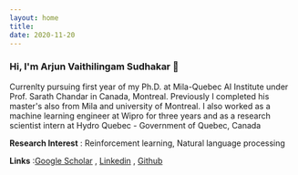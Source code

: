 ```yaml
---
layout: home
title: 
date: 2020-11-20 
---
```

### Hi, I'm Arjun Vaithilingam Sudhakar 👋
Currenlty pursuing first year of my Ph.D. at Mila-Quebec AI Institute under Prof. Sarath Chandar in Canada, Montreal. Previously I completed his master's also from Mila and university of Montreal. I also worked as a machine learning engineer at Wipro for three years and as a research scientist intern at Hydro Quebec - Government of Quebec, Canada

**Research Interest** : Reinforcement learning, Natural language processing
                                                                       
**Links** :[Google Scholar](https://scholar.google.com/citations?user=Y7Z8o6sAAAAJ&hl=en) , [Linkedin](https://www.linkedin.com/in/innovatorarjun/) , [Github](https://github.com/innovator-arjun) 
